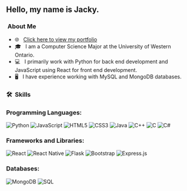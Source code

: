 <h2> Hello, my name is Jacky.</h2>
<h3> &nbsp;About Me </h3>

- 🌐 &nbsp; [Click here to view my portfolio](https://jackyliu.netlify.app/)
- 🎓 &nbsp; I am a Computer Science Major at the University of Western Ontario.
- 💻 &nbsp; I primarily work with Python for back end development and JavaScript using React for front end development.
- 🖥️ &nbsp; I have experience working with MySQL and MongoDB databases.

<h3> 🛠 &nbsp;Skills</h3>

### Programming Languages:
![Python](http://img.shields.io/badge/-Python-3776AB?style=flat-square&logo=python&logoColor=ffffff)
![JavaScript](https://img.shields.io/badge/-JavaScript-%23F7DF1C?style=flat-square&logo=javascript&logoColor=000000&labelColor=%23F7DF1C&color=%23FFCE5A)
![HTML5](https://img.shields.io/badge/-HTML-%23E44D27?style=flat-square&logo=html5&logoColor=ffffff)
![CSS3](https://img.shields.io/badge/-CSS-%231572B6?style=flat-square&logo=css3)
![Java](https://img.shields.io/badge/Java-%23ED8B00.svg?style=flat-square&logo=java&logoColor=ffffff)
![C++](https://img.shields.io/badge/C++%20-%2300599C.svg?style=flat-square&logo=c%2B%2B)
![C](https://img.shields.io/badge/C%20-%2300599C.svg?style=flat-square&logo=c)
![C#](https://img.shields.io/badge/C%23%20-%23239120.svg?style=flat-square&logo=c-sharp)
### Frameworks and Libraries:
![React](https://img.shields.io/badge/-React-61DAFB?style=flat-square&logo=react&logoColor=ffffff)
![React Native](https://img.shields.io/badge/React_Native%20-%2320232a.svg?style=flat-square&logo=react&logoColor=ffffff)
![Flask](https://img.shields.io/badge/Flask%20-%23000.svg?style=flat-square&logo=flask)
![Bootstrap](https://img.shields.io/badge/-Bootstrap-563D7C?style=flat-square&logo=Bootstrap)
![Express.js](https://img.shields.io/badge/Express.js%20-%23404d59.svg?style=flat-square)
### Databases:
![MongoDB](https://img.shields.io/badge/MongoDB-%234ea94b.svg?style=flat-square&logo=react&logoColor=ffffff)
![SQL](https://img.shields.io/badge/MySQL-%2300f.svg?style=flat-square&logo=react&logoColor=ffffff)
